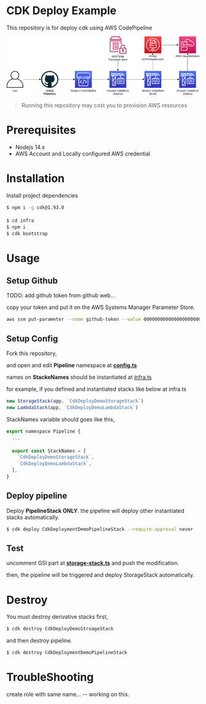 # CDK Deploy Example

This repository is for deploy cdk using AWS CodePipeline

<img src="img/architecture.png" />

> Running this repository may cost you to provision AWS resources

# Prerequisites

- Nodejs 14.x
- AWS Account and Locally configured AWS credential

# Installation

Install project dependencies

```bash
$ npm i -g cdk@1.93.0

$ cd infra
$ npm i
$ cdk bootstrap
```

# Usage

## Setup Github

TODO: add github token from github web...

copy your token and put it on the AWS Systems Manager Parameter Store.

```bash
aws ssm put-parameter --name github-token --value 0000000000000000000000000000000000000000 --overwrite
```

## Setup Config

Fork this repository,

and open and edit **Pipeline** namespace at [**config.ts**](/infra/lib/interfaces/config.ts)

names on **StackeNames** should be instantiated at [infra.ts](/infra/lib/interfaces/infra.ts)

for example, if you defined and instantiated stacks like below at infra.ts

```javascript
new StorageStack(app, `CdkDeployDemoStorageStack`)
new LambdaStack(app, `CdkDeployDemoLambdaStack`)
```

StackNames variable should goes like this,
```javascript
export namespace Pipeline {
  ...

  export const StackNames = [
    `CdkDeployDemoStorageStack`,
    `CdkDeployDemoLambdaStack`,
  ],
}
```

## Deploy pipeline

Deploy **PipelineStack ONLY**. the pipeline will deploy other instantiated stacks automatically.

```bash
$ cdk deploy CdkDeploymentDemoPipelineStack --require-approval never
```

## Test

uncomment GSI part at [**storage-stack.ts**](/infra/lib/storage-stack.ts) and 
push the modification.

then, the pipeline will be triggered and deploy StorageStack automatically.

# Destroy

You must destroy derivative stacks first,

```bash
$ cdk destroy CdkDeployDemoStroageStack
```

and then destroy pipeline.

```bash
$ cdk destroy CdkDeploymentDemoPipelineStack
```

# TroubleShooting

create role with same name... -- working on this.
